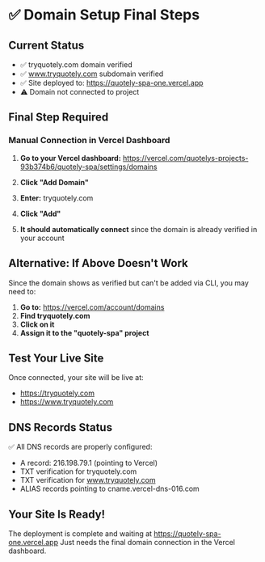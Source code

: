 # ✅ Domain Setup Final Steps

## Current Status
- ✅ tryquotely.com domain verified
- ✅ www.tryquotely.com subdomain verified  
- ✅ Site deployed to: https://quotely-spa-one.vercel.app
- ⚠️ Domain not connected to project

## Final Step Required

### Manual Connection in Vercel Dashboard

1. **Go to your Vercel dashboard:**
   https://vercel.com/quotelys-projects-93b374b6/quotely-spa/settings/domains

2. **Click "Add Domain"**

3. **Enter:** tryquotely.com

4. **Click "Add"**

5. **It should automatically connect** since the domain is already verified in your account

## Alternative: If Above Doesn't Work

Since the domain shows as verified but can't be added via CLI, you may need to:

1. **Go to:** https://vercel.com/account/domains
2. **Find tryquotely.com**  
3. **Click on it**
4. **Assign it to the "quotely-spa" project**

## Test Your Live Site

Once connected, your site will be live at:
- https://tryquotely.com
- https://www.tryquotely.com

## DNS Records Status
✅ All DNS records are properly configured:
- A record: 216.198.79.1 (pointing to Vercel)
- TXT verification for tryquotely.com
- TXT verification for www.tryquotely.com
- ALIAS records pointing to cname.vercel-dns-016.com

## Your Site Is Ready!
The deployment is complete and waiting at https://quotely-spa-one.vercel.app
Just needs the final domain connection in the Vercel dashboard.
